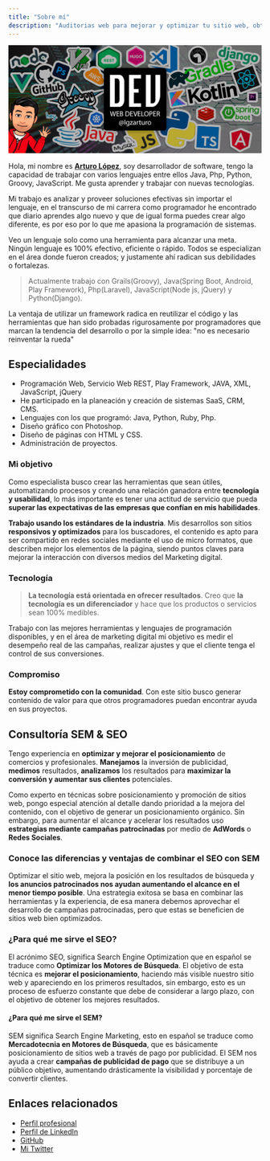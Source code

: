 ```yaml
---
title: "Sobre mí"
description: "Auditorias web para mejorar y optimizar tu sitio web, obtén más resultados con la publicidad digital."
---
```


![Web Developer Arturo López](https://raw.githubusercontent.com/lgzarturo/lgzarturo/master/assets/github-header.jpg)

Hola, mi nombre es **[Arturo López](https://arthurolg.com "Perfil profesional")**, soy desarrollador de software, tengo la capacidad de trabajar con varios lenguajes entre ellos Java, Php, Python, Groovy, JavaScript. Me gusta aprender y trabajar con nuevas tecnologías.

Mi trabajo es analizar y proveer soluciones efectivas sin importar el lenguaje, en el transcurso de mi carrera como programador he encontrado que diario aprendes algo nuevo y que de igual forma puedes crear algo diferente, es por eso por lo que me apasiona la programación de sistemas.

Veo un lenguaje solo como una herramienta para alcanzar una meta. Ningún lenguaje es 100% efectivo, eficiente o rápido. Todos se especializan en el área donde fueron creados; y justamente ahí radican sus debilidades o fortalezas.

> Actualmente trabajo con Grails(Groovy), Java(Spring Boot, Android, Play Framework), Php(Laravel), JavaScript(Node js, jQuery) y Python(Django).

La ventaja de utilizar un framework radica en reutilizar el código y las herramientas que han sido probadas rigurosamente por programadores que marcan la tendencia del desarrollo o por la simple idea: "no es necesario reinventar la rueda"

## Especialidades

- Programación Web, Servicio Web REST, Play Framework, JAVA, XML, JavaScript, jQuery
- He participado en la planeación y creación de sistemas SaaS, CRM, CMS.
- Lenguajes con los que programó: Java, Python, Ruby, Php.
- Diseño gráfico con Photoshop.
- Diseño de páginas con HTML y CSS.
- Administración de proyectos.

### Mi objetivo

Como especialista busco crear las herramientas que sean útiles, automatizando procesos y creando una relación ganadora entre **tecnología y usabilidad**, lo más importante es tener una actitud de servicio que pueda **superar las expectativas de las empresas que confían en mis habilidades**.

**Trabajo usando los estándares de la industria**. Mis desarrollos son sitios **responsivos y optimizados** para los buscadores, el contenido es apto para ser compartido en redes sociales mediante el uso de micro formatos, que describen mejor los elementos de la página, siendo puntos claves para mejorar la interacción con diversos medios del Marketing digital.

### Tecnología

> **La tecnología está orientada en ofrecer resultados**. Creo que **la tecnología es un diferenciador** y hace que los productos o servicios sean 100% medibles.

Trabajo con las mejores herramientas y lenguajes de programación disponibles, y en el área de marketing digital mi objetivo es medir el desempeño real de las campañas, realizar ajustes y que el cliente tenga el control de sus conversiones.

### Compromiso

**Estoy comprometido con la comunidad**. Con este sitio busco generar contenido de valor para que otros programadores puedan encontrar ayuda en sus proyectos.

## Consultoría SEM & SEO

Tengo experiencia en **optimizar y mejorar el posicionamiento** de comercios y profesionales. **Manejamos** la inversión de publicidad, **medimos** resultados, **analizamos** los resultados para **maximizar la conversión y aumentar sus clientes** potenciales.

Como experto en técnicas sobre posicionamiento y promoción de sitios web, pongo especial atención al detalle dando prioridad a la mejora del contenido, con el objetivo de generar un posicionamiento orgánico. Sin embargo, para aumentar el alcance y acelerar los resultados uso **estrategias mediante campañas patrocinadas** por medio de **AdWords** o **Redes Sociales**.

### Conoce las diferencias y ventajas de combinar el SEO con SEM

Optimizar el sitio web, mejora la posición en los resultados de búsqueda y **los anuncios patrocinados nos ayudan aumentando el alcance en el menor tiempo posible**. Una estrategia exitosa se basa en combinar las herramientas y la experiencia, de esa manera debemos aprovechar el desarrollo de campañas patrocinadas, pero que estas se beneficien de sitios web bien optimizados.

### ¿Para qué me sirve el SEO?

El acrónimo SEO, significa Search Engine Optimization que en español se traduce como **Optimizar los Motores de Búsqueda**. El objetivo de esta técnica es **mejorar el posicionamiento**, haciendo más visible nuestro sitio web y apareciendo en los primeros resultados, sin embargo, esto es un proceso de esfuerzo constante que debe de considerar a largo plazo, con el objetivo de obtener los mejores resultados.

#### ¿Para qué me sirve el SEM?

SEM significa Search Engine Marketing, esto en español se traduce como **Mercadotecnia en Motores de Búsqueda**, que es básicamente posicionamiento de sitios web a través de pago por publicidad. El SEM nos ayuda a crear **campañas de publicidad de pago** que se distribuye a un público objetivo, aumentando drásticamente la visibilidad y porcentaje de convertir clientes.

## Enlaces relacionados

- [Perfil profesional](https://arthurolg.com)
- [Perfil de LinkedIn](https://www.linkedin.com/in/lgzarturo)
- [GitHub](https://github.com/lgzarturo)
- [Mi Twitter](https://twitter.com/lgzarturo)
